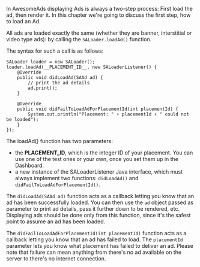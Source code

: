 In AwesomeAds displaying Ads is always a two-step process: First load the ad, then render it. 
In this chapter we're going to discuss the first step, how to load an Ad.

All ads are loaded exactly the same (whether they are banner, interstitial or video type ads): by calling the `SALoader.loadAd()` function.

The syntax for such a call is as follows:

```
SALoader loader = new SALoader();
loader.loadAd(__PLACEMENT_ID__, new SALoaderListener() {
	@Override
    public void didLoadAd(SAAd ad) {
    	// print the ad details
     	ad.print();
    }

    @Override
    public void didFailToLoadAdForPlacementId(int placementId) {
    	System.out.println("Placement: " + placementId + " could not be loaded");
    }
});

```

The loadAd() function has two parameters:
 * the __PLACEMENT_ID__, which is the integer ID of your placement. You can use one of the test ones or your own, once you set them up in the Dashboard.
 * a new instance of the SALoaderListener Java interface, which must always implement two functions: `didLoadAd()` and `didFailToLoadAdForPlacementId()`.

The `didLoadAd(SAAd ad)` function acts as a callback letting you know that an ad has been successfully loaded. You can then use the `ad` object passed as parameter to print ad details, pass it further down to be rendered, etc.
Displaying ads should be done only from this function, since it's the safest point to assume an ad has been loaded.

The `didFailToLoadAdForPlacementId(int placementId)` function acts as a callback letting you know that an ad has failed to load. 
The `placementId` parameter lets you know what placement has failed to deliver an ad. Please note that failure can mean anything from there's no ad available on the server to there's no internet connection.
